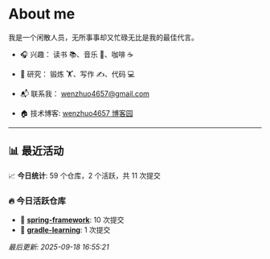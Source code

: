 # About me

我是一个闲散人员，无所事事却又忙碌无比是我的最佳代言。

- 🎧 兴趣： 读书 📚、音乐 🎵、咖啡 ☕  
- 🧪 研究： 锻炼 🏋️、写作 ✍️、代码 💻  

- 📬 联系我： wenzhuo4657@gmail.com  
- 🏠 技术博客:  [wenzhuo4657 博客园](https://www.cnblogs.com/wenzhuo4657)
---

## 📊 最近活动

📈 **今日统计**: 59 个仓库，2 个活跃，共 11 次提交

### 🔥 今日活跃仓库

- 🚀 **[spring-framework](https://github.com/wenzhuo4657/spring-framework)**: 10 次提交
- 📝 **[gradle-learning](https://github.com/wenzhuo4657/gradle-learning)**: 1 次提交


*最后更新: 2025-09-18 16:55:21*
